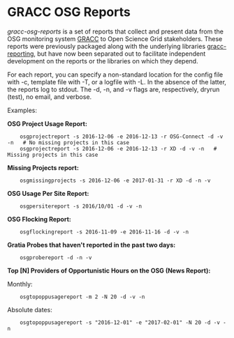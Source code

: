 GRACC OSG Reports
============

_gracc-osg-reports_ is a set of reports that collect and present data from the OSG monitoring 
system [GRACC](https://gracc.opensciencegrid.org) to Open Science Grid stakeholders.  These reports were 
previously packaged along with the underlying libraries [gracc-reporting](https://github.com/opensciencegrid/gracc-reporting), 
but have now been separated out to facilitate independent development on the reports or the libraries on which they 
depend.

For each report, you can specify a non-standard location for the config file with -c, template file with -T, or 
a logfile with -L.  In the absence of the latter, the reports log to stdout.  The -d, -n, and -v flags are, 
respectively, dryrun (test), no email, and verbose.

Examples:

**OSG Project Usage Report:**
```
    osgprojectreport -s 2016-12-06 -e 2016-12-13 -r OSG-Connect -d -v -n   # No missing projects in this case
    osgprojectreport -s 2016-12-06 -e 2016-12-13 -r XD -d -v -n   # Missing projects in this case
```
**Missing Projects report:**
```
    osgmissingprojects -s 2016-12-06 -e 2017-01-31 -r XD -d -n -v
```
**OSG Usage Per Site Report:**
```
    osgpersitereport -s 2016/10/01 -d -v -n
```
**OSG Flocking Report:**
```
    osgflockingreport -s 2016-11-09 -e 2016-11-16 -d -v -n
```
**Gratia Probes that haven't reported in the past two days:**
```
    osgprobereport -d -n -v
```
**Top [N] Providers of Opportunistic Hours on the OSG (News Report):**

Monthly:
```
    osgtopoppusagereport -m 2 -N 20 -d -v -n
```
Absolute dates:
```
    osgtopoppusagereport -s "2016-12-01" -e "2017-02-01" -N 20 -d -v -n
```
